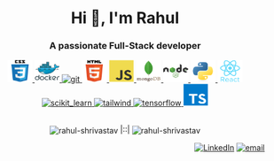 <h1 align="center">Hi 👋, I'm Rahul</h1>
<h3 align="center">A passionate Full-Stack developer</h3>

<div  align="center" >  <img src="https://raw.githubusercontent.com/devicons/devicon/master/icons/css3/css3-original-wordmark.svg" alt="css3" width="45" height="40"/><a href="https://www.docker.com/" target="_blank" rel="noreferrer"> <img src="https://raw.githubusercontent.com/devicons/devicon/master/icons/docker/docker-original-wordmark.svg" alt="docker" width="45" height="40"/> </a> <a href="https://git-scm.com/" target="_blank" rel="noreferrer"> <img src="https://www.vectorlogo.zone/logos/git-scm/git-scm-icon.svg" alt="git" width="45" height="40"/> </a> <a href="https://www.w3.org/html/" target="_blank" rel="noreferrer"> <img src="https://raw.githubusercontent.com/devicons/devicon/master/icons/html5/html5-original-wordmark.svg" alt="html5" width="45" height="40"/> </a> <a href="https://developer.mozilla.org/en-US/docs/Web/JavaScript" target="_blank" rel="noreferrer"> <img src="https://raw.githubusercontent.com/devicons/devicon/master/icons/javascript/javascript-original.svg" alt="javascript" width="45" height="40"/> </a> <a href="https://www.mongodb.com/" target="_blank" rel="noreferrer"> <img src="https://raw.githubusercontent.com/devicons/devicon/master/icons/mongodb/mongodb-original-wordmark.svg" alt="mongodb" width="45" height="40"/> </a> <a href="https://nodejs.org" target="_blank" rel="noreferrer"> <img src="https://raw.githubusercontent.com/devicons/devicon/master/icons/nodejs/nodejs-original-wordmark.svg" alt="nodejs" width="45" height="40"/> </a> <a href="https://www.python.org" target="_blank" rel="noreferrer"> <img src="https://raw.githubusercontent.com/devicons/devicon/master/icons/python/python-original.svg" alt="python" width="45" height="40"/> </a> <a href="https://reactjs.org/" target="_blank" rel="noreferrer"> <img src="https://raw.githubusercontent.com/devicons/devicon/master/icons/react/react-original-wordmark.svg" alt="react" width="45" height="40"/> </a> <a href="https://scikit-learn.org/" target="_blank" rel="noreferrer"> <img src="https://upload.wikimedia.org/wikipedia/commons/0/05/Scikit_learn_logo_small.svg" alt="scikit_learn" width="45" height="40"/> </a> <a href="https://tailwindcss.com/" target="_blank" rel="noreferrer"> <img src="https://www.vectorlogo.zone/logos/tailwindcss/tailwindcss-icon.svg" alt="tailwind" width="45" height="40"/> </a> <a href="https://www.tensorflow.org" target="_blank" rel="noreferrer"> <img src="https://www.vectorlogo.zone/logos/tensorflow/tensorflow-icon.svg" alt="tensorflow" width="45" height="40"/> </a> <a href="https://www.typescriptlang.org/" target="_blank" rel="noreferrer"> <img src="https://raw.githubusercontent.com/devicons/devicon/master/icons/typescript/typescript-original.svg" alt="typescript" width="45" height="40"/> </a> </div>

<br/>

<div align="center">
<p><img align="center"  src="https://github-readme-stats.vercel.app/api/top-langs?username=rahul-shrivastav&show_icons=true&locale=en&layout=compact" alt="rahul-shrivastav" /> |::| <img align="center" src="https://github-readme-stats.vercel.app/api?username=rahul-shrivastav&show_icons=true&locale=en" alt="rahul-shrivastav" width="400" height="240" /></p>
</div> 
<div align="right">
  
[![LinkedIn](https://img.shields.io/badge/LinkedIn-%230077B5.svg?logo=linkedin&logoColor=white)](https://linkedin.com/in/rahulshrivastava01) [![email](https://img.shields.io/badge/Email-D14836?logo=gmail&logoColor=white)](mailto:rahulshrivastav052@gmail.com) 
  
</div>




